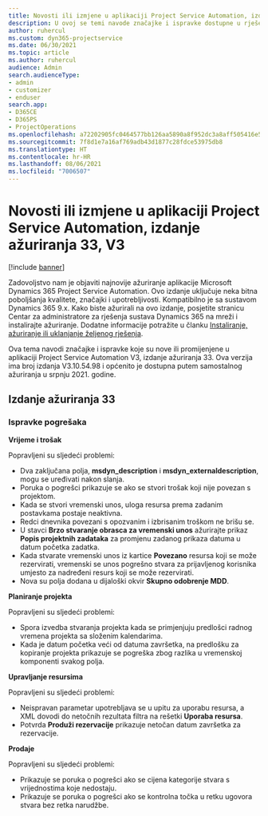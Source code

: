 ```yaml
---
title: Novosti ili izmjene u aplikaciji Project Service Automation, izdanje ažuriranja 33, V3
description: U ovoj se temi navode značajke i ispravke dostupne u rješenju Project Service Automation, izdanje ažuriranja 33, V3.
author: ruhercul
ms.custom: dyn365-projectservice
ms.date: 06/30/2021
ms.topic: article
ms.author: ruhercul
audience: Admin
search.audienceType:
- admin
- customizer
- enduser
search.app:
- D365CE
- D365PS
- ProjectOperations
ms.openlocfilehash: a72202905fc0464577bb126aa5890a8f952dc3a8aff505416e535b42b53df7db
ms.sourcegitcommit: 7f8d1e7a16af769adb43d1877c28fdce53975db8
ms.translationtype: HT
ms.contentlocale: hr-HR
ms.lasthandoff: 08/06/2021
ms.locfileid: "7006507"
---
```

# <a name="whats-new-or-changed-in-project-service-automation-update-release-33-v3"></a>Novosti ili izmjene u aplikaciji Project Service Automation, izdanje ažuriranja 33, V3

[!include [banner](../includes/psa-now-project-operations.md)]

Zadovoljstvo nam je objaviti najnovije ažuriranje aplikacije Microsoft Dynamics 365 Project Service Automation. Ovo izdanje uključuje neka bitna poboljšanja kvalitete, značajki i upotrebljivosti. Kompatibilno je sa sustavom Dynamics 365 9.x. Kako biste ažurirali na ovo izdanje, posjetite stranicu Centar za administratore za rješenja sustava Dynamics 365 na mreži i instalirajte ažuriranje. Dodatne informacije potražite u članku [Instaliranje, ažuriranje ili uklanjanje željenog rješenja](/power-platform/admin/install-remove-preferred-solution).

Ova tema navodi značajke i ispravke koje su nove ili promijenjene u aplikaciji Project Service Automation V3, izdanje ažuriranja 33. Ova verzija ima broj izdanja V3.10.54.98 i općenito je dostupna putem samostalnog ažuriranja u srpnju 2021. godine.

## <a name="update-release-33"></a>Izdanje ažuriranja 33

### <a name="bug-fixes"></a>Ispravke pogrešaka

**Vrijeme i trošak**

Popravljeni su sljedeći problemi:

- Dva zaključana polja, **msdyn_description** i **msdyn_externaldescription**, mogu se uređivati nakon slanja.
- Poruka o pogrešci prikazuje se ako se stvori trošak koji nije povezan s projektom.
- Kada se stvori vremenski unos, uloga resursa prema zadanim postavkama postaje neaktivna.
- Redci dnevnika povezani s opozvanim i izbrisanim troškom ne brišu se.
- U stavci **Brzo stvaranje obrasca za vremenski unos** ažurirajte prikaz **Popis projektnih zadataka** za promjenu zadanog prikaza datuma u datum početka zadatka.
- Kada stvarate vremenski unos iz kartice **Povezano** resursa koji se može rezervirati, vremenski se unos pogrešno stvara za prijavljenog korisnika umjesto za nadređeni resurs koji se može rezervirati.
- Nova su polja dodana u dijaloški okvir **Skupno odobrenje MDD**.

**Planiranje projekta**

Popravljeni su sljedeći problemi:
- Spora izvedba stvaranja projekta kada se primjenjuju predlošci radnog vremena projekta sa složenim kalendarima.
- Kada je datum početka veći od datuma završetka, na predlošku za kopiranje projekta prikazuje se pogreška zbog razlika u vremenskoj komponenti svakog polja.

**Upravljanje resursima**

Popravljeni su sljedeći problemi:
- Neispravan parametar upotrebljava se u upitu za uporabu resursa, a XML dovodi do netočnih rezultata filtra na rešetki **Uporaba resursa**.
- Potvrda **Produži rezervacije** prikazuje netočan datum završetka za rezervacije.

**Prodaje**

Popravljeni su sljedeći problemi:
- Prikazuje se poruka o pogrešci ako se cijena kategorije stvara s vrijednostima koje nedostaju.
- Prikazuje se poruka o pogrešci ako se kontrolna točka u retku ugovora stvara bez retka narudžbe.
